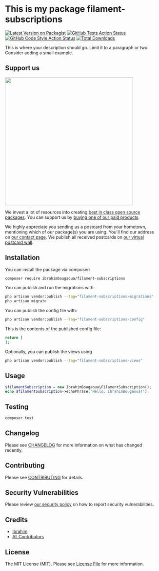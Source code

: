 # This is my package filament-subscriptions

[![Latest Version on Packagist](https://img.shields.io/packagist/v/ibrahimbougaoua/filament-subscriptions.svg?style=flat-square)](https://packagist.org/packages/ibrahimbougaoua/filament-subscriptions)
[![GitHub Tests Action Status](https://img.shields.io/github/actions/workflow/status/ibrahimbougaoua/filament-subscriptions/run-tests.yml?branch=main&label=tests&style=flat-square)](https://github.com/ibrahimbougaoua/filament-subscriptions/actions?query=workflow%3Arun-tests+branch%3Amain)
[![GitHub Code Style Action Status](https://img.shields.io/github/actions/workflow/status/ibrahimbougaoua/filament-subscriptions/fix-php-code-style-issues.yml?branch=main&label=code%20style&style=flat-square)](https://github.com/ibrahimbougaoua/filament-subscriptions/actions?query=workflow%3A"Fix+PHP+code+style+issues"+branch%3Amain)
[![Total Downloads](https://img.shields.io/packagist/dt/ibrahimbougaoua/filament-subscriptions.svg?style=flat-square)](https://packagist.org/packages/ibrahimbougaoua/filament-subscriptions)

This is where your description should go. Limit it to a paragraph or two. Consider adding a small example.

## Support us

[<img src="https://github-ads.s3.eu-central-1.amazonaws.com/filament-subscriptions.jpg?t=1" width="419px" />](https://spatie.be/github-ad-click/filament-subscriptions)

We invest a lot of resources into creating [best in class open source packages](https://spatie.be/open-source). You can support us by [buying one of our paid products](https://spatie.be/open-source/support-us).

We highly appreciate you sending us a postcard from your hometown, mentioning which of our package(s) you are using. You'll find our address on [our contact page](https://spatie.be/about-us). We publish all received postcards on [our virtual postcard wall](https://spatie.be/open-source/postcards).

## Installation

You can install the package via composer:

```bash
composer require ibrahimbougaoua/filament-subscriptions
```

You can publish and run the migrations with:

```bash
php artisan vendor:publish --tag="filament-subscriptions-migrations"
php artisan migrate
```

You can publish the config file with:

```bash
php artisan vendor:publish --tag="filament-subscriptions-config"
```

This is the contents of the published config file:

```php
return [
];
```

Optionally, you can publish the views using

```bash
php artisan vendor:publish --tag="filament-subscriptions-views"
```

## Usage

```php
$filamentSubscription = new IbrahimBougaoua\FilamentSubscription();
echo $filamentSubscription->echoPhrase('Hello, IbrahimBougaoua!');
```

## Testing

```bash
composer test
```

## Changelog

Please see [CHANGELOG](CHANGELOG.md) for more information on what has changed recently.

## Contributing

Please see [CONTRIBUTING](CONTRIBUTING.md) for details.

## Security Vulnerabilities

Please review [our security policy](../../security/policy) on how to report security vulnerabilities.

## Credits

- [Ibrahim](https://github.com/ibrahimBougaoua)
- [All Contributors](../../contributors)

## License

The MIT License (MIT). Please see [License File](LICENSE.md) for more information.
